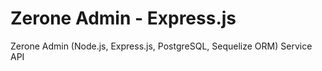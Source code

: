 # Zerone Admin - Express.js

Zerone Admin (Node.js, Express.js, PostgreSQL, Sequelize ORM) Service API
